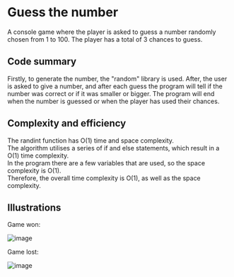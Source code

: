 # Guess the number

A console game where the player is asked to guess a number randomly chosen from 1 to 100. The player has a total of 3 chances to guess.

## Code summary

Firstly, to generate the number, the "random" library is used. After, the user is asked to give a number, and after each guess the program will tell if the number was correct or if it was smaller or bigger. The program will end when the number is guessed or when the player has used their chances.

## Complexity and efficiency
The randint function has O(1) time and space complexity. <br />
The algorithm utilises a series of if and else statements, which result in a O(1) time complexity. <br />
In the program there are a few variables that are used, so the space complexity is O(1). <br />
Therefore, the overall time complexity is O(1), as well as the space complexity.

## Illustrations

Game won:

![image](https://raw.githubusercontent.com/Rares8921/Projects/master/2019/Python/Guess%20the%20number/gamewon.jpg?token=GHSAT0AAAAAACHZJ2SSHFYHILBWO7SISDOEZIMGAZA)

Game lost:

![image](https://raw.githubusercontent.com/Rares8921/Projects/master/2019/Python/Guess%20the%20number/gamelost.jpg?token=GHSAT0AAAAAACHZJ2SSPFRL7EBDVDLP6TOEZIMF6IQ)
